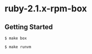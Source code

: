 ruby-2.1.x-rpm-box
==================

Getting Started
---------------

```
$ make box
```

```
$ make runvm
```
